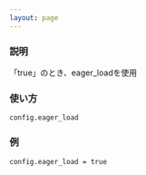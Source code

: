 ```yaml
---
layout: page
---
```

### 説明
「true」のとき、eager_loadを使用

### 使い方
    config.eager_load

### 例
    config.eager_load = true